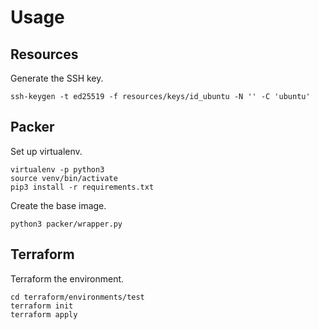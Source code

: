 # Usage

## Resources

Generate the SSH key.

    ssh-keygen -t ed25519 -f resources/keys/id_ubuntu -N '' -C 'ubuntu'

## Packer

Set up virtualenv.

    virtualenv -p python3
    source venv/bin/activate
    pip3 install -r requirements.txt

Create the base image.

    python3 packer/wrapper.py

## Terraform

Terraform the environment.

    cd terraform/environments/test
    terraform init
    terraform apply
